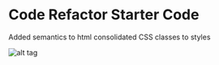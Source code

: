 # Code Refactor Starter Code

Added semantics to html
consolidated CSS classes to styles

![alt tag](horiseon1.0/screencapture-file.png "Screen shot of webpage")
